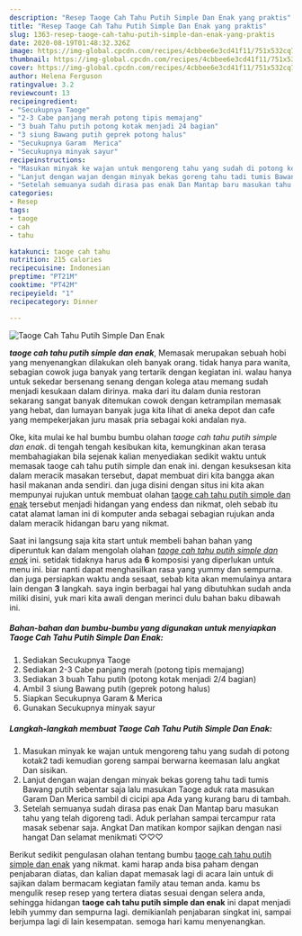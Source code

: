 ```yaml
---
description: "Resep Taoge Cah Tahu Putih Simple Dan Enak yang praktis"
title: "Resep Taoge Cah Tahu Putih Simple Dan Enak yang praktis"
slug: 1363-resep-taoge-cah-tahu-putih-simple-dan-enak-yang-praktis
date: 2020-08-19T01:48:32.326Z
image: https://img-global.cpcdn.com/recipes/4cbbee6e3cd41f11/751x532cq70/taoge-cah-tahu-putih-simple-dan-enak-foto-resep-utama.jpg
thumbnail: https://img-global.cpcdn.com/recipes/4cbbee6e3cd41f11/751x532cq70/taoge-cah-tahu-putih-simple-dan-enak-foto-resep-utama.jpg
cover: https://img-global.cpcdn.com/recipes/4cbbee6e3cd41f11/751x532cq70/taoge-cah-tahu-putih-simple-dan-enak-foto-resep-utama.jpg
author: Helena Ferguson
ratingvalue: 3.2
reviewcount: 13
recipeingredient:
- "Secukupnya Taoge"
- "2-3 Cabe panjang merah potong tipis memajang"
- "3 buah Tahu putih potong kotak menjadi 24 bagian"
- "3 siung Bawang putih geprek potong halus"
- "Secukupnya Garam  Merica"
- "Secukupnya minyak sayur"
recipeinstructions:
- "Masukan minyak ke wajan untuk mengoreng tahu yang sudah di potong kotak2 tadi kemudian goreng sampai berwarna keemasan lalu angkat Dan sisikan."
- "Lanjut dengan wajan dengan minyak bekas goreng tahu tadi tumis Bawang putih sebentar saja lalu masukan Taoge aduk rata masukan Garam Dan Merica sambil di cicipi apa Ada yang kurang baru di tambah."
- "Setelah semuanya sudah dirasa pas enak Dan Mantap baru masukan tahu yang telah digoreng tadi. Aduk perlahan sampai tercampur rata masak sebenar saja. Angkat Dan matikan kompor sajikan dengan nasi hangat Dan selamat menikmati ♡♡♡"
categories:
- Resep
tags:
- taoge
- cah
- tahu

katakunci: taoge cah tahu 
nutrition: 215 calories
recipecuisine: Indonesian
preptime: "PT21M"
cooktime: "PT42M"
recipeyield: "1"
recipecategory: Dinner

---
```



![Taoge Cah Tahu Putih Simple Dan Enak](https://img-global.cpcdn.com/recipes/4cbbee6e3cd41f11/751x532cq70/taoge-cah-tahu-putih-simple-dan-enak-foto-resep-utama.jpg)

<b><i>taoge cah tahu putih simple dan enak</i></b>, Memasak merupakan sebuah hobi yang menyenangkan dilakukan oleh banyak orang. tidak hanya para wanita, sebagian cowok juga banyak yang tertarik dengan kegiatan ini. walau hanya untuk sekedar bersenang senang dengan kolega atau memang sudah menjadi kesukaan dalam dirinya. maka dari itu dalam dunia restoran sekarang sangat banyak ditemukan cowok dengan ketrampilan memasak yang hebat, dan lumayan banyak juga kita lihat di aneka depot dan cafe yang mempekerjakan juru masak pria sebagai koki andalan nya.



Oke, kita mulai ke hal bumbu bumbu olahan <i>taoge cah tahu putih simple dan enak</i>. di tengah tengah kesibukan kita, kemungkinan akan terasa membahagiakan bila sejenak kalian menyediakan sedikit waktu untuk memasak taoge cah tahu putih simple dan enak ini. dengan kesuksesan kita dalam meracik masakan tersebut, dapat membuat diri kita bangga akan hasil makanan anda sendiri. dan juga disini dengan situs ini kita akan mempunyai rujukan untuk membuat olahan <u>taoge cah tahu putih simple dan enak</u> tersebut menjadi hidangan yang endess dan nikmat, oleh sebab itu catat alamat laman ini di komputer anda sebagai sebagian rujukan anda dalam meracik hidangan baru yang nikmat.


Saat ini langsung saja kita start untuk membeli bahan bahan yang diperuntuk kan dalam mengolah olahan <u><i>taoge cah tahu putih simple dan enak</i></u> ini. setidak tidaknya harus ada <b>6</b> komposisi yang diperlukan untuk menu ini. biar nanti dapat menghasilkan rasa yang yummy dan sempurna. dan juga persiapkan waktu anda sesaat, sebab kita akan memulainya antara lain dengan <b>3</b> langkah. saya ingin berbagai hal yang dibutuhkan sudah anda miliki disini, yuk mari kita awali dengan merinci dulu bahan baku dibawah ini.

<!--inarticleads1-->

##### Bahan-bahan dan bumbu-bumbu yang digunakan untuk menyiapkan Taoge Cah Tahu Putih Simple Dan Enak:

1. Sediakan Secukupnya Taoge
1. Sediakan 2-3 Cabe panjang merah (potong tipis memajang)
1. Sediakan 3 buah Tahu putih (potong kotak menjadi 2/4 bagian)
1. Ambil 3 siung Bawang putih (geprek potong halus)
1. Siapkan Secukupnya Garam &amp; Merica
1. Gunakan Secukupnya minyak sayur




<!--inarticleads2-->

##### Langkah-langkah membuat Taoge Cah Tahu Putih Simple Dan Enak:

1. Masukan minyak ke wajan untuk mengoreng tahu yang sudah di potong kotak2 tadi kemudian goreng sampai berwarna keemasan lalu angkat Dan sisikan.
1. Lanjut dengan wajan dengan minyak bekas goreng tahu tadi tumis Bawang putih sebentar saja lalu masukan Taoge aduk rata masukan Garam Dan Merica sambil di cicipi apa Ada yang kurang baru di tambah.
1. Setelah semuanya sudah dirasa pas enak Dan Mantap baru masukan tahu yang telah digoreng tadi. Aduk perlahan sampai tercampur rata masak sebenar saja. Angkat Dan matikan kompor sajikan dengan nasi hangat Dan selamat menikmati ♡♡♡




Berikut sedikit pengulasan olahan tentang bumbu <u>taoge cah tahu putih simple dan enak</u> yang nikmat. kami harap anda bisa paham dengan penjabaran diatas, dan kalian dapat memasak lagi di acara lain untuk di sajikan dalam bermacam kegiatan family atau teman anda. kamu bs mengulik resep resep yang tertera diatas sesuai dengan selera anda, sehingga hidangan <b>taoge cah tahu putih simple dan enak</b> ini dapat menjadi lebih yummy dan sempurna lagi. demikianlah penjabaran singkat ini, sampai berjumpa lagi di lain kesempatan. semoga hari kamu menyenangkan.
